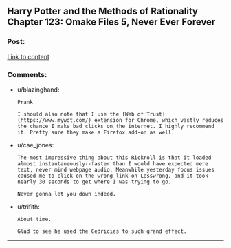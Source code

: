 ## Harry Potter and the Methods of Rationality Chapter 123: Omake Files 5, Never Ever Forever

### Post:

[Link to content](http://bringvictory.com/)

### Comments:

- u/blazinghand:
  ```
  Prank

  I should also note that I use the [Web of Trust](https://www.mywot.com/) extension for Chrome, which vastly reduces the chance I make bad clicks on the internet. I highly recommend it. Pretty sure they make a Firefox add-on as well.
  ```

- u/cae_jones:
  ```
  The most impressive thing about this Rickroll is that it loaded almost instantaneously--faster than I would have expected mere text, never mind webpage audio. Meanwhile yesterday focus issues caused me to click on the wrong link on Lesswrong, and it took nearly 30 seconds to get where I was trying to go.

  Never gonna let you down indeed.
  ```

- u/trifith:
  ```
  About time.

  Glad to see he used the Cedricies to such grand effect.
  ```

---

